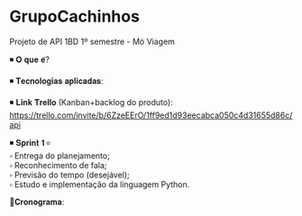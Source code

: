 # GrupoCachinhos
Projeto de API 1BD 1º semestre - Mó Viagem

◾ 𝐎 𝐪𝐮𝐞 𝐞́?

◾ 𝐓𝐞𝐜𝐧𝐨𝐥𝐨𝐠𝐢𝐚𝐬 𝐚𝐩𝐥𝐢𝐜𝐚𝐝𝐚𝐬:

◾ 𝐋𝐢𝐧𝐤 𝐓𝐫𝐞𝐥𝐥𝐨 (Kanban+backlog do produto): https://trello.com/invite/b/6ZzeEErO/1ff9ed1d93eecabca050c4d31655d86c/api

◾ 𝐒𝐩𝐫𝐢𝐧𝐭 𝟏⭐</br>
 ▫ Entrega do planejamento;</br>
 ▫ Reconhecimento de fala;</br>
 ▫ Previsão do tempo (desejável);</br>
 ▫ Estudo e implementação da linguagem Python.

📆𝐂𝐫𝐨𝐧𝐨𝐠𝐫𝐚𝐦𝐚:

